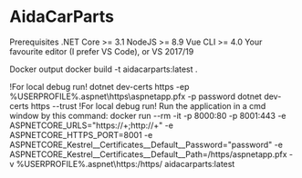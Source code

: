 # AidaCarParts
Prerequisites
.NET Core >= 3.1
NodeJS >= 8.9
Vue CLI >= 4.0
Your favourite editor (I prefer VS Code), or VS 2017/19

Docker output
docker build -t aidacarparts:latest .

!For local debug run!
dotnet dev-certs https -ep %USERPROFILE%\.aspnet\https\aspnetapp.pfx -p password 
dotnet dev-certs https --trust
!For local debug run!
Run the application in a cmd window by this command: 
docker run --rm -it -p 8000:80 -p 8001:443 -e ASPNETCORE_URLS="https://+;http://+" -e ASPNETCORE_HTTPS_PORT=8001 -e ASPNETCORE_Kestrel__Certificates__Default__Password="password" -e ASPNETCORE_Kestrel__Certificates__Default__Path=/https/aspnetapp.pfx -v %USERPROFILE%\.aspnet\https:/https/ aidacarparts:latest
